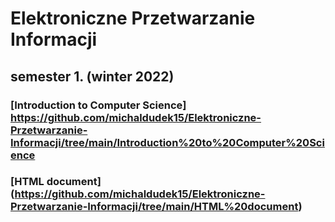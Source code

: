 # Elektroniczne Przetwarzanie Informacji

## semester 1. (winter 2022)

### [Introduction to Computer Science] https://github.com/michaldudek15/Elektroniczne-Przetwarzanie-Informacji/tree/main/Introduction%20to%20Computer%20Science
### [HTML document] (https://github.com/michaldudek15/Elektroniczne-Przetwarzanie-Informacji/tree/main/HTML%20document)
